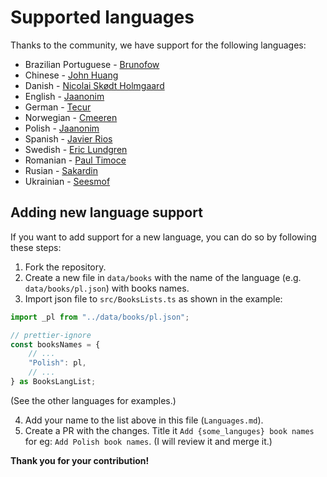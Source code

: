 # Supported languages

Thanks to the community, we have support for the following languages:

-   Brazilian Portuguese - [Brunofow](https://github.com/brunofow)
-   Chinese - [John Huang](https://github.com/junwhuan)
- 	Danish - [Nicolai Skødt Holmgaard](https://github.com/Nicolai9852)
-   English - [Jaanonim](https://github.com/jaanonim)
-   German - [Tecur](https://github.com/Tecur)
-   Norwegian - [Cmeeren](https://github.com/cmeeren)
-   Polish - [Jaanonim](https://github.com/jaanonim)
-   Spanish - [Javier Rios](https://github.com/JavierRiosN)
-   Swedish - [Eric Lundgren](https://github.com/TheFringe)
-   Romanian - [Paul Timoce](https://github.com/paultimoce)
- 	Rusian - [Sakardin](https://github.com/Sakardin)
-   Ukrainian - [Seesmof](https://github.com/seesmof)

## Adding new language support

If you want to add support for a new language, you can do so by following these steps:

1. Fork the repository.
2. Create a new file in `data/books` with the name of the language (e.g. `data/books/pl.json`) with books names.
3. Import json file to `src/BooksLists.ts` as shown in the example:

```ts
import _pl from "../data/books/pl.json";
```

```ts
// prettier-ignore
const booksNames = {
	// ...
	"Polish": pl,
	// ...
} as BooksLangList;
```

(See the other languages for examples.)

4. Add your name to the list above in this file (`Languages.md`).
5. Create a PR with the changes. Title it `Add {some_languges} book names` for eg: `Add Polish book names`. (I will review it and merge it.)

**Thank you for your contribution!**
